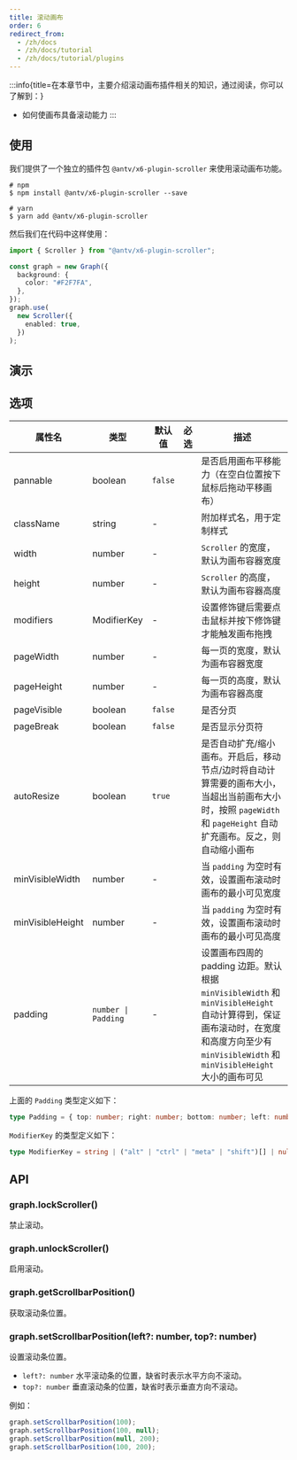 ```yaml
---
title: 滚动画布
order: 6
redirect_from:
  - /zh/docs
  - /zh/docs/tutorial
  - /zh/docs/tutorial/plugins
---
```


:::info{title=在本章节中，主要介绍滚动画布插件相关的知识，通过阅读，你可以了解到：}

- 如何使画布具备滚动能力
  :::

## 使用

我们提供了一个独立的插件包 `@antv/x6-plugin-scroller` 来使用滚动画布功能。

```shell
# npm
$ npm install @antv/x6-plugin-scroller --save

# yarn
$ yarn add @antv/x6-plugin-scroller
```

然后我们在代码中这样使用：

```ts
import { Scroller } from "@antv/x6-plugin-scroller";

const graph = new Graph({
  background: {
    color: "#F2F7FA",
  },
});
graph.use(
  new Scroller({
    enabled: true,
  })
);
```

## 演示

<code id="plugin-scroller" src="@/src/tutorial/plugins/scroller/index.tsx"></code>

## 选项

| 属性名           | 类型                | 默认值  | 必选 | 描述                                                                                                                                                                                   |
|------------------|---------------------|---------|------|--------------------------------------------------------------------------------------------------------------------------------------------------------------------------------------|
| pannable         | boolean             | `false` |      | 是否启用画布平移能力（在空白位置按下鼠标后拖动平移画布）                                                                                                                                 |
| className        | string              | -       |      | 附加样式名，用于定制样式                                                                                                                                                                |
| width            | number              | -       |      | `Scroller` 的宽度，默认为画布容器宽度                                                                                                                                                   |
| height           | number              | -       |      | `Scroller` 的高度，默认为画布容器高度                                                                                                                                                   |
| modifiers        | ModifierKey         | -       |      | 设置修饰键后需要点击鼠标并按下修饰键才能触发画布拖拽                                                                                                                                   |
| pageWidth        | number              | -       |      | 每一页的宽度，默认为画布容器宽度                                                                                                                                                        |
| pageHeight       | number              | -       |      | 每一页的高度，默认为画布容器高度                                                                                                                                                        |
| pageVisible      | boolean             | `false` |      | 是否分页                                                                                                                                                                               |
| pageBreak        | boolean             | `false` |      | 是否显示分页符                                                                                                                                                                         |
| autoResize       | boolean             | `true`  |      | 是否自动扩充/缩小画布。开启后，移动节点/边时将自动计算需要的画布大小，当超出当前画布大小时，按照 `pageWidth` 和 `pageHeight` 自动扩充画布。反之，则自动缩小画布                              |
| minVisibleWidth  | number              | -       |      | 当 `padding` 为空时有效，设置画布滚动时画布的最小可见宽度                                                                                                                               |
| minVisibleHeight | number              | -       |      | 当 `padding` 为空时有效，设置画布滚动时画布的最小可见高度                                                                                                                               |
| padding          | `number \| Padding` | -       |      | 设置画布四周的 padding 边距。默认根据 `minVisibleWidth` 和 `minVisibleHeight` 自动计算得到，保证画布滚动时，在宽度和高度方向至少有 `minVisibleWidth` 和 `minVisibleHeight` 大小的画布可见 |

上面的 `Padding` 类型定义如下：

```ts
type Padding = { top: number; right: number; bottom: number; left: number };
```

`ModifierKey` 的类型定义如下：

```ts
type ModifierKey = string | ("alt" | "ctrl" | "meta" | "shift")[] | null;
```

## API

### graph.lockScroller()

禁止滚动。

### graph.unlockScroller()

启用滚动。

### graph.getScrollbarPosition()

获取滚动条位置。

### graph.setScrollbarPosition(left?: number, top?: number)

设置滚动条位置。

- `left?: number` 水平滚动条的位置，缺省时表示水平方向不滚动。
- `top?: number` 垂直滚动条的位置，缺省时表示垂直方向不滚动。

例如：

```ts
graph.setScrollbarPosition(100);
graph.setScrollbarPosition(100, null);
graph.setScrollbarPosition(null, 200);
graph.setScrollbarPosition(100, 200);
```
